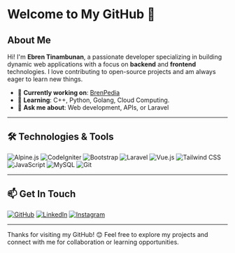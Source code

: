 # Welcome to My GitHub 👋

## About Me
Hi! I'm **Ebren Tinambunan**, a passionate developer specializing in building dynamic web applications with a focus on **backend** and **frontend** technologies. I love contributing to open-source projects and am always eager to learn new things.

- 🔭 **Currently working on**: [BrenPedia](https://brenpedia.com)
- 🌱 **Learning**: C++, Python, Golang, Cloud Computing.
- 💬 **Ask me about**: Web development, APIs, or Laravel

---

## 🛠️ Technologies & Tools

![Alpine.js](https://img.shields.io/badge/Alpine.js-8BC0D0?style=for-the-badge&logo=alpine.js&logoColor=black)
![CodeIgniter](https://img.shields.io/badge/CodeIgniter-EF4223?style=for-the-badge&logo=codeigniter&logoColor=white)
![Bootstrap](https://img.shields.io/badge/Bootstrap-7952B3?style=for-the-badge&logo=bootstrap&logoColor=white)
![Laravel](https://img.shields.io/badge/Laravel-F05340?style=for-the-badge&logo=laravel&logoColor=white)
![Vue.js](https://img.shields.io/badge/Vue.js-35495E?style=for-the-badge&logo=vue.js&logoColor=4FC08D)
![Tailwind CSS](https://img.shields.io/badge/Tailwind_CSS-38B2AC?style=for-the-badge&logo=tailwind-css&logoColor=white)
![JavaScript](https://img.shields.io/badge/JavaScript-F7DF1E?style=for-the-badge&logo=javascript&logoColor=black)
![MySQL](https://img.shields.io/badge/MySQL-4479A1?style=for-the-badge&logo=mysql&logoColor=white)
![Git](https://img.shields.io/badge/Git-F05032?style=for-the-badge&logo=git&logoColor=white)


---

## 📫 Get In Touch

[![GitHub](https://img.shields.io/badge/GitHub-181717?style=for-the-badge&logo=github&logoColor=white)](https://github.com/ebrentinambunan)
[![LinkedIn](https://img.shields.io/badge/LinkedIn-0077B5?style=for-the-badge&logo=linkedin&logoColor=white)](https://linkedin.com/in/ebrentinambunan)
[![Instagram](https://img.shields.io/badge/Instagram-E4405F?style=for-the-badge&logo=instagram&logoColor=white)](https://instagram.com/ebren_tinambunan)

---

Thanks for visiting my GitHub! 😊 Feel free to explore my projects and connect with me for collaboration or learning opportunities.
